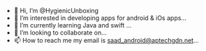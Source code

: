 - 👋 Hi, I’m @HygienicUnboxing
- 👀 I’m interested in developing apps for android & iOs apps...
- 🌱 I’m currently learning Java and swift ...
- 💞️ I’m looking to collaborate on...
- 📫 How to reach me my email is saad_android@aptechgdn.net...

<!---
HygienicUnboxing/HygienicUnboxing is a ✨ special ✨ repository because its `README.md` (this file) appears on your GitHub profile.
You can click the Preview link to take a look at your changes.
--->
